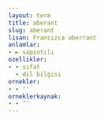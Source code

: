 ```yaml
---
layout: term
title: aberant
slug: aberant
lisan: Fransızca aberrant
anlamlar:
- ► sapıntılı
ozellikler:
- - sıfat
  - dil bilgisi
ornekler:
- - ''
orneklerkaynak:
- - ''
---
```

